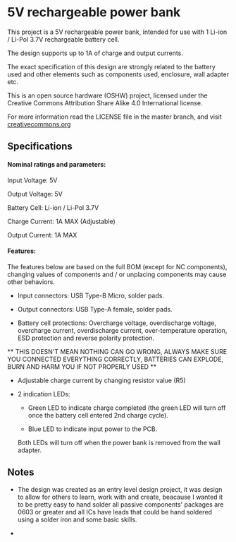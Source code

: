 # 5V rechargeable power bank

This project is a 5V rechargeable power bank, intended for use with 1 Li-ion / Li-Pol 3.7V rechargeable battery cell.

The design supports up to 1A of charge and output currents.

The exact specification of this design are strongly related to the battery used and other elements such as components used, enclosure, wall adapter etc. 

This is an open source hardware (OSHW) project, licensed under the Creative Commons Attribution Share Alike 4.0 International license.
 
For more information read the LICENSE file in the master branch, and visit [creativecommons.org](https://creativecommons.org/)

## Specifications 

#### Nominal ratings and parameters: 

Input Voltage: 5V

Output Voltage: 5V

Battery Cell: Li-ion / Li-Pol 3.7V 

Charge Current: 1A MAX (Adjustable)

Output Current: 1A MAX

#### Features:

The features below are based on the full BOM (except for NC components), changing values of components and / or unplacing components may cause other behaviors.

- Input connectors: USB Type-B Micro, solder pads.

- Output connectors: USB Type-A female, solder pads. 

- Battery cell protections: Overcharge voltage, overdischarge voltage, overcharge current, overdischarge current, over-temperature operation, ESD protection and reverse polarity protection.

** THIS DOESN'T MEAN NOTHING CAN GO WRONG, ALWAYS MAKE SURE YOU CONNECTED EVERYTHING CORRECTLY, BATTERIES CAN EXPLODE, BURN AND HARM YOU IF NOT PROPERLY USED **

- Adjustable charge current by changing resistor value (R5)

- 2 indication LEDs:
	
	* Green LED to indicate charge completed (the green LED will turn off once the battery cell entered 2nd charge cycle).
	
	* Blue LED to indicate input power to the PCB. 

	Both LEDs will turn off when the power bank is removed from the wall adapter.


## Notes

- The design was created as an entry level design project, it was design to allow for others to learn, work with and create, beacause I wanted it to be pretty easy to hand solder all passive components' packages are 0603 or greater and all ICs have leads that could be hand soldered using a solder iron and some basic skills.

- 

